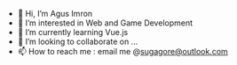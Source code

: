 - 👋 Hi, I’m Agus Imron
- 👀 I’m interested in Web and Game Development
- 🌱 I’m currently learning Vue.js
- 💞️ I’m looking to collaborate on ...
- 📫 How to reach me : email me @sugagore@outlook.com

<!---
SamSuga25/SamSuga25 is a ✨ special ✨ repository because its `README.md` (this file) appears on your GitHub profile.
You can click the Preview link to take a look at your changes.
--->
